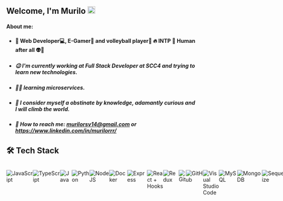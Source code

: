 ## Welcome, I'm Murilo <img src="https://github.githubassets.com/images/icons/emoji/unicode/1f44b.png" width='20' height="20">

<h4> About me: </h2>

- #### :purple_heart: Web Developer:computer:, E-Gamer:game_die: and volleyball player🏐 :fire: INTP  :space_invader: Human after all :alien::rocket:

- ##### :wink: I'm currently working at Full Stack Developer at SCC4 and trying to learn new technologies.
- ##### 👨‍💻 learning microservices.
- #####  <li>:seedling: I consider myself a obstinate by knowledge, adamantly curious and I will climb the world. </li>
- #####  <li> 📮 How to reach me: murilorsv14@gmail.com or https://www.linkedin.com/in/murilorrr/ </li>
	
<h2  style="font-weight: bold">🛠️ Tech Stack</h2>

  
	
<div  style="display: flex; justify-content: space-between">

  

<div style="display: flex" >

  

 ![JavaScript](https://img.shields.io/badge/JavaScript-F7DF1E?style=for-the-badge&logo=javascript&logoColor=black)&nbsp;
	
 ![TypeScript](https://img.shields.io/badge/TypeScript-007ACC?style=for-the-badge&logo=typescript&logoColor=white)&nbsp;
	
 ![Java](https://img.shields.io/badge/Java-000000?style=for-the-badge&logo=java&logoColor=red)&nbsp;
	
 ![Python](https://img.shields.io/badge/python-3670A0?style=for-the-badge&logo=python&logoColor=ffdd54)&nbsp;

 ![NodeJS](https://img.shields.io/badge/Node.js-339933?style=for-the-badge&logo=nodedotjs&logoColor=white)&nbsp;
	
 ![Docker](https://img.shields.io/badge/Docker-0DB7ED?style=for-the-badge&logo=docker&logoColor=white)&nbsp;
	
 ![Express](https://img.shields.io/badge/Express.js-303030?style=for-the-badge&logo=nodedotjs&logoColor=white)&nbsp;

  ![React + Hooks](https://camo.githubusercontent.com/4d157984d8f380b75f34b43d817cfea2449fa369b68190c95c0469368099123c/68747470733a2f2f696d672e736869656c64732e696f2f62616467652f2d52454143542b484f4f4b532d3631444146423f7374796c653d666f722d7468652d6261646765266c6f676f3d7265616374266c6f676f436f6c6f723d626c61636b266c6f676f57696474683d3230)&nbsp;
	
  ![Redux](https://camo.githubusercontent.com/21f7fb67d2c607027a07ac7a39f8cd713e150adafe9714862864d559ccb66b72/68747470733a2f2f696d672e736869656c64732e696f2f62616467652f2d52454455582d3736344142433f7374796c653d666f722d7468652d6261646765266c6f676f3d7265647578266c6f676f436f6c6f723d7768697465266c6f676f57696474683d3230)&nbsp;	


 ![Git](https://img.shields.io/badge/Git-F05032?style=for-the-badge&logo=git&logoColor=white)&nbsp;

 ![GitHub](https://img.shields.io/badge/GitHub-100000?style=for-the-badge&logo=github&logoColor=white)&nbsp;

 ![Visual Studio Code](https://img.shields.io/badge/Visual_Studio_Code-0078D4?style=for-the-badge&logo=visual%20studio%20code&logoColor=white)&nbsp;

 ![MySQL](https://img.shields.io/badge/MySQL-00000F?style=for-the-badge&logo=mysql&logoColor=white)&nbsp;
	
 ![MongoDB](https://img.shields.io/badge/MongoDB-4EA94B?style=for-the-badge&logo=mongodb&logoColor=white)&nbsp;
	
![Sequelize](https://img.shields.io/badge/Sequelize-4169E1?style=for-the-badge&logo=sequelize&logoColor=yellow)&nbsp;
	
![Heroku](https://img.shields.io/badge/Heroku-6567a5?style=for-the-badge&logo=heroku&logoColor=black)&nbsp;
	
<!--  ![](https://img.shields.io/badge/-F7DF1E?style=for-the-badge&logo=&logoColor=black)&nbsp; -->


  

</div>

For curriculum and contact information, visit: [![Linkedin Badge](https://img.shields.io/badge/-murilorrr-blue?style=flat-square&logo=Linkedin&logoColor=white&link=https://www.linkedin.com/in/murilorrr/)](https://www.linkedin.com/in/murilorrr/)




<div >
  <img height="150em" src="https://github-readme-stats.vercel.app/api?username=murilorsv14&show_icons=true&theme=dracula&include_all_commits=true&count_private=true&icon_color=2FC18C&title_color=2FC18C&bg_color=1A1D21"/>
  <img height="150em" src="https://github-readme-stats.vercel.app/api/top-langs/?username=murilorsv14&layout=compact&langs_count=7&theme=dracula&title_color=2FC18C&bg_color=1A1D21"/>
</div>	
 <br>


 <p></p> 
 
## **Github Trophies**
 
<h3 align="center">GitHub Trophies</h3>

[![trophy](https://github-profile-trophy.vercel.app/?username=murilorsv14&theme=onedark&column=9&margin-w=2&margin-h=2&no-frame=true)](https://github.com/murilorsv14/github-profile-trophy)
How to reach me: murilorsv14@gmail.com or https://www.linkedin.com/in/murilorrr/ </li>
![Profile views](https://gpvc.arturio.dev/murilorsv14)

:construction: 
Still working on this page...
